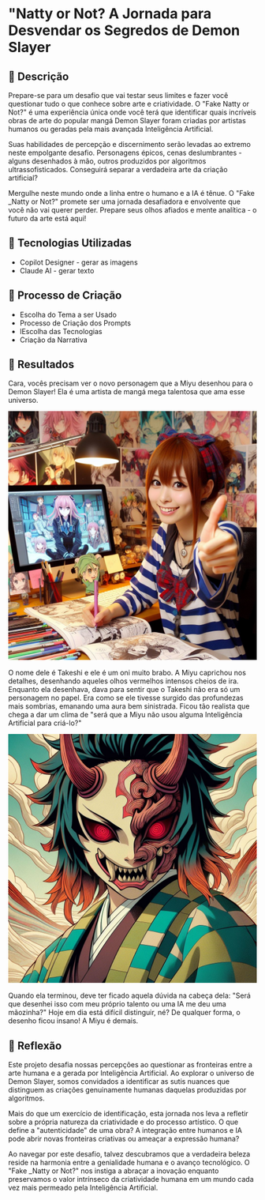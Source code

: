 <h1>"Natty or Not? A Jornada para Desvendar os Segredos de Demon Slayer</h1>
<h2>📒 Descrição</h2>
<p>Prepare-se para um desafio que vai testar seus limites e fazer você questionar tudo o que conhece sobre arte e criatividade. O "Fake Natty or Not?" é uma experiência única onde você terá que identificar quais incríveis obras de arte do popular mangá Demon Slayer foram criadas por artistas humanos ou geradas pela mais avançada Inteligência Artificial.</p>
<p>Suas habilidades de percepção e discernimento serão levadas ao extremo neste empolgante desafio. Personagens épicos, cenas deslumbrantes - alguns desenhados à mão, outros produzidos por algoritmos ultrassofisticados. Conseguirá separar a verdadeira arte da criação artificial?</p>
<p>Mergulhe neste mundo onde a linha entre o humano e a IA é tênue. O "Fake _Natty or Not?" promete ser uma jornada desafiadora e envolvente que você não vai querer perder. Prepare seus olhos afiados e mente analítica - o futuro da arte está aqui!</p>

<h2>🤖 Tecnologias Utilizadas</h2>
<ul>
    <li>Copilot Designer - gerar as imagens</li>
    <li>Claude AI - gerar texto</li>
</ul>

<h2>🧐 Processo de Criação</h2>
<ul>
    <li>Escolha do Tema a ser Usado</li>
    <li>Processo de Criação dos Prompts</li>
    <li>lEscolha das Tecnologias</li>    
    <li>Criação da Narrativa</li>
</ul>

<h2>🚀 Resultados</h2>
<p>Cara, vocês precisam ver o novo personagem que a Miyu desenhou para o Demon Slayer! Ela é uma artista de mangá mega talentosa que ama esse universo.</p>
<div align="center">
<img src="images\Miyu.jpeg" alt="Miyu" width="600px"/>
</div>
<p>O nome dele é Takeshi e ele é um oni muito brabo. A Miyu caprichou nos detalhes, desenhando aqueles olhos vermelhos intensos cheios de ira. Enquanto ela desenhava, dava para sentir que o Takeshi não era só um personagem no papel. Era como se ele tivesse surgido das profundezas mais sombrias, emanando uma aura bem sinistrada. Ficou tão realista que chega a dar um clima de "será que a Miyu não usou alguma Inteligência Artificial para criá-lo?"</p>
<div align="center">
<img src="images\Takeshi.jpeg" alt="Takeshi" width="600px"/>
</div>
<p>Quando ela terminou, deve ter ficado aquela dúvida na cabeça dela: "Será que desenhei isso com meu próprio talento ou uma IA me deu uma mãozinha?" Hoje em dia está difícil distinguir, né? De qualquer forma, o desenho ficou insano! A Miyu é demais.</p>

<h2>💭 Reflexão </h2>
<p>Este projeto desafia nossas percepções ao questionar as fronteiras entre a arte humana e a gerada por Inteligência Artificial. Ao explorar o universo de Demon Slayer, somos convidados a identificar as sutis nuances que distinguem as criações genuinamente humanas daquelas produzidas por algoritmos.</p>
<p>Mais do que um exercício de identificação, esta jornada nos leva a refletir sobre a própria natureza da criatividade e do processo artístico. O que define a "autenticidade" de uma obra? A integração entre humanos e IA pode abrir novas fronteiras criativas ou ameaçar a expressão humana?</p>
<p>Ao navegar por este desafio, talvez descubramos que a verdadeira beleza reside na harmonia entre a genialidade humana e o avanço tecnológico. O "Fake _Natty or Not?" nos instiga a abraçar a inovação enquanto preservamos o valor intrínseco da criatividade humana em um mundo cada vez mais permeado pela Inteligência Artificial.</p>
